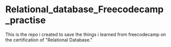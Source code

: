 # Relational_database_Freecodecamp_practise
This is the repo i created to save the things i learned from freecodecamp on the certification of "Relational Database." 
